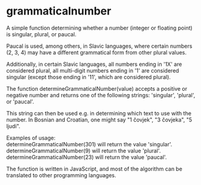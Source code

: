 # grammaticalnumber
A simple function determining whether a number (integer or floating point) is singular, plural, or paucal.

Paucal is used, among others, in Slavic languages, where certain numbers (2, 3, 4) may have a different grammatical form from other plural values. 

Additionally, in certain Slavic languages, all numbers ending in '1X' are considered plural, all multi-digit numbers ending in '1' are considered singular (except those ending in '11', which are considered plural).

The function determineGrammaticalNumber(value) accepts a positive or negative number and returns one of the following strings: 'singular', 'plural', or 'paucal'.

This string can then be used e.g. in determining which text to use with the number. In Bosnian and Croatian, one might say "1 čovjek", "3 čovjeka", "5 ljudi".

Examples of usage:  
determineGrammaticalNumber(301) will return the value 'singular'.  
determineGrammaticalNumber(9) will return the value 'plural'.  
determineGrammaticalNumber(23) will return the value 'paucal'.  

The function is written in JavaScript, and most of the algorithm can be translated to other programming languages.
